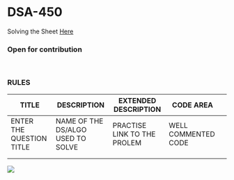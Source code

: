 # DSA-450
Solving the Sheet <a href="https://drive.google.com/file/d/1FMdN_OCfOI0iAeDlqswCiC2DZzD4nPsb/view"> Here</a><br>
<h3> Open for contribution</h3><br>
<h3> RULES<br></h3>
  
|  TITLE |  DESCRIPTION | EXTENDED DESCRIPTION  | CODE AREA  |   |
|---|---|---|---|---|
|  ENTER THE QUESTION TITLE | NAME OF THE DS/ALGO USED TO SOLVE  | PRACTISE LINK TO THE PROLEM  |  WELL COMMENTED CODE |   |
|   |   |   |   |   |
|   |   |   |   |   |


![](https://media.geeksforgeeks.org/wp-content/cdn-uploads/Competitive-Programming-1.jpg)
